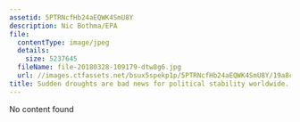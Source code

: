 ```yaml
---
assetid: 5PTRNcfHb24aEQWK4SmU8Y
description: Nic Bothma/EPA
file:
  contentType: image/jpeg
  details:
    size: 5237645
  fileName: file-20180328-109179-dtw8g6.jpg
  url: //images.ctfassets.net/bsux5spekp1p/5PTRNcfHb24aEQWK4SmU8Y/19a8c1498a9d7fd2ea211b66f492be1a/file-20180328-109179-dtw8g6.jpg
title: Sudden droughts are bad news for political stability worldwide.
---
```

No content found